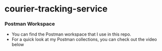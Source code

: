 # courier-tracking-service
### Postman Workspace
- You can find the Postman workspace that I use in this repo.
- For a quick look at my Postman collections, you can check out the video below
